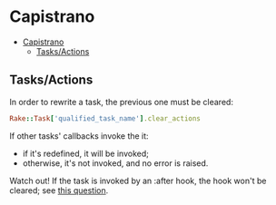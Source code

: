 # Capistrano

- [Capistrano](#capistrano)
  - [Tasks/Actions](#tasksactions)

## Tasks/Actions

In order to rewrite a task, the previous one must be cleared:

```ruby
Rake::Task['qualified_task_name'].clear_actions
```

If other tasks' callbacks invoke the it:

- if it's redefined, it will be invoked;
- otherwise, it's not invoked, and no error is raised.

Watch out! If the task is invoked by an :after hook, the hook won't be cleared; see [this question](https://stackoverflow.com/q/22712240).
